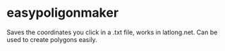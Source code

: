 # easypoligonmaker

Saves the coordinates you click in a .txt file, works in latlong.net. Can be used to create polygons easily. 
